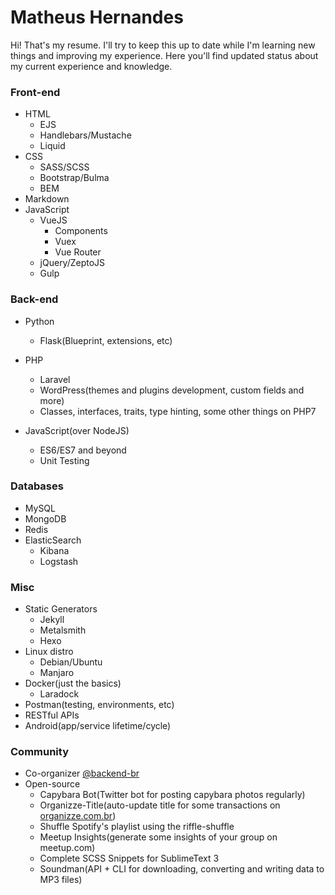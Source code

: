 # Matheus Hernandes

Hi! That's my resume. I'll try to keep this up to date while I'm learning new things and improving my experience. Here you'll find updated status about my current experience and knowledge.

### Front-end

- HTML
    - EJS
    - Handlebars/Mustache
    - Liquid
- CSS
    - SASS/SCSS
    - Bootstrap/Bulma
    - BEM
- Markdown
- JavaScript
    - VueJS
        - Components
        - Vuex
        - Vue Router
    - jQuery/ZeptoJS
    - Gulp

### Back-end

- Python
    - Flask(Blueprint, extensions, etc)

- PHP
    - Laravel
    - WordPress(themes and plugins development, custom fields and more)
    - Classes, interfaces, traits, type hinting, some other things on PHP7

- JavaScript(over NodeJS)
    - ES6/ES7 and beyond
    - Unit Testing

### Databases

- MySQL
- MongoDB
- Redis
- ElasticSearch
    - Kibana
    - Logstash

### Misc

- Static Generators
    - Jekyll
    - Metalsmith
    - Hexo
- Linux distro
    - Debian/Ubuntu
    - Manjaro
- Docker(just the basics)
    - Laradock
- Postman(testing, environments, etc)
- RESTful APIs
- Android(app/service lifetime/cycle)

### Community

- Co-organizer [@backend-br](https://github.com/backend-br)
- Open-source
    - Capybara Bot(Twitter bot for posting capybara photos regularly)
    - Organizze-Title(auto-update title for some transactions on [organizze.com.br](organizze.com.br))
    - Shuffle Spotify's playlist using the riffle-shuffle
    - Meetup Insights(generate some insights of your group on meetup.com)
    - Complete SCSS Snippets for SublimeText 3
    - Soundman(API + CLI for downloading, converting and writing data to MP3 files)

